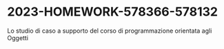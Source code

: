 # 2023-HOMEWORK-578366-578132
Lo studio di caso a supporto del corso di programmazione orientata agli Oggetti
